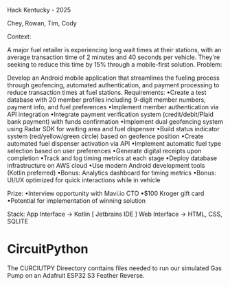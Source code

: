 Hack Kentucky - 2025

Chey, Rowan, Tim, Cody

Context:

A major fuel retailer is experiencing long wait times at their stations, with an average transaction time of 2 minutes and 40 seconds per vehicle. They're seeking to reduce this time by 15% through a mobile-first solution.
Problem:

Develop an Android mobile application that streamlines the fueling process through geofencing, automated authentication, and payment processing to reduce transaction times at fuel stations.
Requirements:
•Create a test database with 20 member profiles including 9-digit member numbers, payment info, and fuel preferences
•Implement member authentication via API integration
•Integrate payment verification system (credit/debit/Plaid bank payment) with funds confirmation
•Implement dual geofencing system using Radar SDK for waiting area and fuel dispenser
•Build status indicator system (red/yellow/green circle) based on geofence position
•Create automated fuel dispenser activation via API
•Implement automatic fuel type selection based on user preferences
•Generate digital receipts upon completion
•Track and log timing metrics at each stage
•Deploy database infrastructure on AWS cloud
•Use modern Android development tools (Kotlin preferred)
•Bonus: Analytics dashboard for timing metrics
•Bonus: UI/UX optimized for quick interactions while in vehicle

Prize:
•Interview opportunity with Mavi.io CTO
•$100 Kroger gift card
•Potential for implementation of winning solution

Stack:
App Interface -> Kotlin [ Jetbrains IDE ]
Web Interface -> HTML, CSS, SQLITE


<h1>CircuitPython</h1>
<p>The CURCIUTPY Direectory conttains files needed to run our simulated Gas Pump on an Adafruit ESP32 S3 Feather Reverse.</p>
